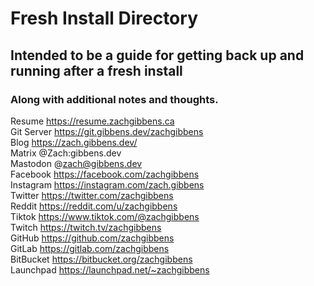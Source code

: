 # Fresh Install Directory
## Intended to be a guide for getting back up and running after a fresh install
### Along with additional notes and thoughts.
Resume https://resume.zachgibbens.ca  
Git Server https://git.gibbens.dev/zachgibbens  
Blog https://zach.gibbens.dev/  
Matrix @Zach:gibbens.dev  
Mastodon @zach@gibbens.dev  
Facebook https://facebook.com/zachgibbens  
Instagram https://instagram.com/zach.gibbens  
Twitter https://twitter.com/zachgibbens  
Reddit https://reddit.com/u/zachgibbens  
Tiktok https://www.tiktok.com/@zachgibbens  
Twitch https://twitch.tv/zachgibbens  
GitHub https://github.com/zachgibbens  
GitLab https://gitlab.com/zachgibbens  
BitBucket https://bitbucket.org/zachgibbens  
Launchpad https://launchpad.net/~zachgibbens  
<!-- YouTube  
IRC  
XMPP  
Pixelfed
Ownstream

-->
